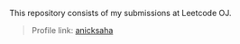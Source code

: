 
This repository consists of my submissions at Leetcode OJ.

> Profile link: [anicksaha](https://leetcode.com/anicksaha/)
